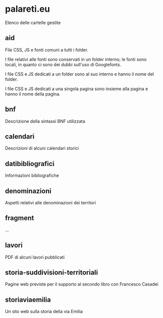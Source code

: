 # palareti.eu

Elenco delle cartelle gestite

## aid

File CSS, JS e fonti comuni a tutti i folder.

I file relativi alle fonti sono conservati in un folder interno; le fonti sono locali, in quanto ci sono dei dubbi sull'uso di Googlefonts.

I file CSS e JS dedicati a un folder sono al suo interno e hanno il nome del folder.

I file CSS e JS dedicati a una singola pagina sono insieme alla pagina e hanno il nome della pagina.

## bnf

Descrizione della sintassi BNF utilizzata

## calendari

Descrizioni di alcuni calendari storici

## datibibliografici

Informazioni bibliografiche

## denominazioni

Aspetti relativi alle denominazioni dei territori

## fragment

...

## lavori

PDF di alcuni lavori pubblicati

## storia-suddivisioni-territoriali

Pagine web previste per il supporto al secondo libro con Francesco Casadei

## storiaviaemilia

Un sito web sulla storia della via Emilia

